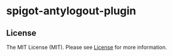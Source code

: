 # spigot-antylogout-plugin

## License

The MIT License (MIT). Please see [License](LICENSE) for more information.
